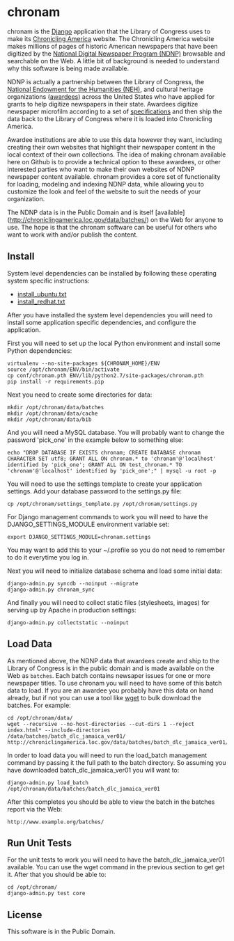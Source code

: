 chronam
=======

chronam is the [Django](http://djangoproject.com) application that the 
Library of Congress uses to make its 
[Chronicling America](http://chroniclingamerica.loc.gov) website.
The Chronicling America website makes millions of pages of historic American 
newspapers that have been digitized by the 
[National Digital Newspaper Program (NDNP)](http://www.loc.gov/ndnp/) 
browsable and searchable on the Web. A little bit of background is needed to 
understand why this software is being made available.

NDNP is actually a partnership between the Library of Congress, the 
[National Endowment for the Humanities (NEH)](http://www.neh.gov), and 
cultural heritage organizations
([awardees](http://chroniclingamerica.loc.gov/awardees/)) across the 
United States who have applied for grants to help digitize newspapers 
in their state. Awardees digitize newspaper microfilm according 
to a set of [specifications](http://www.loc.gov/ndnp/guidelines/)
and then ship the data back to the Library of Congress where it is 
loaded into Chronicling America. 

Awardee institutions are able to use this data however
they want, including creating their own websites that highlight their 
newspaper content in the local context of their own collections. The idea of
making chronam available here on Github is to provide a technical option to 
these awardees, or other interested parties who want to make their own websites 
of NDNP newspaper content available. chronam provides a core set of functionality 
for loading, modeling and indexing NDNP data, while allowing you to customize 
the look and feel of the website to suit the needs of your organization. 

The NDNP data is in the Public Domain and is itself [available]
(http://chroniclingamerica.loc.gov/data/batches/) on the Web for anyone to use.
The hope is that the chronam software can be useful for others who want to 
work with and/or publish the content.

Install
-------

System level dependencies can be installed by following these operating system 
specific instructions:

* [install_ubuntu.txt](https://github.com/LibraryOfCongress/chronam/blob/master/install_ubuntu.txt)
* [install_redhat.txt](https://github.com/LibraryOfCongress/chronam/blob/master/install_redhat.txt)

After you have installed the system level dependencies you will need to 
install some application specific dependencies, and configure the application.

First you will need to set up the local Python environment and install some
Python dependencies:

    virtualenv --no-site-packages ${CHRONAM_HOME}/ENV
    source /opt/chronam/ENV/bin/activate
    cp conf/chronam.pth ENV/lib/python2.7/site-packages/chronam.pth
    pip install -r requirements.pip

Next you need to create some directories for data:

    mkdir /opt/chronam/data/batches
    mkdir /opt/chronam/data/cache
    mkdir /opt/chronam/data/bib

And you will need a MySQL database. You will probably want to change the 
password 'pick_one' in the example below to something else:

    echo "DROP DATABASE IF EXISTS chronam; CREATE DATABASE chronam CHARACTER SET utf8; GRANT ALL ON chronam.* to 'chronam'@'localhost' identified by 'pick_one'; GRANT ALL ON test_chronam.* TO 'chronam'@'localhost' identified by 'pick_one';" | mysql -u root -p

You will need to use the settings template to create your application settings.
Add your database password to the settings.py file:

    cp /opt/chronam/settings_template.py /opt/chronam/settings.py

For Django management commands to work you will need to have the
DJANGO_SETTINGS_MODULE environment variable set:

    export DJANGO_SETTINGS_MODULE=chronam.settings

You may want to add this to your ~/.profile so you do not need to remember
to do it everytime you log in.

Next you will need to initialize database schema and load some initial data:

    django-admin.py syncdb --noinput --migrate
    django-admin.py chronam_sync

And finally you will need to collect static files (stylesheets, images) 
for serving up by Apache in production settings:

    django-admin.py collectstatic --noinput

Load Data
--------

As mentioned above, the NDNP data that awardees create and ship to the Library
of Congress is in the public domain and is made available on the Web as 
`batches`. Each batch contains newsaper issues for one or more newspaper 
titles. To use chronam you will need to have some of this batch data to load. If
you are an awardee you probably have this data on hand already, but if not
you can use a tool like [wget](http://www.gnu.org/software/wget/) to bulk 
download the batches. For example:

    cd /opt/chronam/data/
    wget --recursive --no-host-directories --cut-dirs 1 --reject index.html* --include-directories /data/batches/batch_dlc_jamaica_ver01/ http://chroniclingamerica.loc.gov/data/batches/batch_dlc_jamaica_ver01/

In order to load data you will need to run the load_batch management command by
passing it the full path to the batch directory. So assuming you have downloaded
batch_dlc_jamaica_ver01 you will want to:

    django-admin.py load_batch /opt/chronam/data/batches/batch_dlc_jamaica_ver01

After this completes you should be able to view the batch in the batches report
via the Web:

    http://www.example.org/batches/

Run Unit Tests
--------------

For the unit tests to work you will need to have the batch_dlc_jamaica_ver01
available. You can use the wget command in the previous section to get get it.
After that you should be able to:

    cd /opt/chronam/
    django-admin.py test core

License
-------

This software is in the Public Domain.
